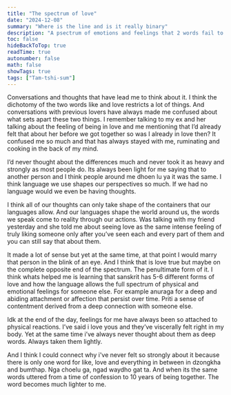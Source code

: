 ```yaml
---
title: "The spectrum of love"
date: "2024-12-08"
summary: "Where is the line and is it really binary"
description: "A psectrum of emotions and feelings that 2 words fail to capture"
toc: false
hideBackToTop: true
readTime: true
autonumber: false
math: false
showTags: true
tags: ["Tam-tshi-sum"]
---
```


Conversations and thoughts that have lead me to think about it. I think the dichotomy of the two words like and love restricts a lot of things. And conversations with previous lovers have always made me confused about what sets apart these two things. I remember talking to my ex and her talking about the feeling of being in love and me mentioning that I’d already felt that about her before we got together so was I already in love then? It confused me so much and that has always stayed with me, ruminating and cooking in the back of my mind.

I’d never thought about the differences much and never took it as heavy and strongly as most people do. Its always been light for me saying that to another person and I think people around me dhoen lu  ya it was the same. I think language we use shapes our perspectives so much. If we had no language would we even be having thoughts.

I think all of our thoughts can only take shape of the containers that our languages allow. And our languages shape the world around us, the words we speak come to reality through our actions. Was talking with my friend yesterday and she told me about seeing love as the same intense feeling of truly liking someone only after you’ve seen each and every part of them and you can still say that about them. 

It made a lot of sense but yet at the same time, at that point I would marry that person in the blink of an eye. And I think that is love true but maybe on the complete opposite end of the spectrum. The penultimate form of it. I think whats helped me is learning that sanskrit has 5-6 different forms of love and how the language allows the full spectrum of physical and emotional feelings for someone else. For example anuraga for a deep and abiding attachment or affection that persist over time. Priti a sense of contentment derived from a deep connection with someone else.

Idk at the end of the day, feelings for me have always been so attached to physical reactions. I’ve said i love yous and they’ve viscerally felt right in my body. Yet at the same time i’ve always never thought about them as deep words. Always taken them lightly. 

And I think I could connect why i've never felt so strongly about it because there is only one word for like, love and everything in between in dzongkha and bumthap. Nga choelu ga, ngad waydho gat ta. And when its the same words uttered from a time of confession to 10 years of being together. The word becomes much lighter to me.